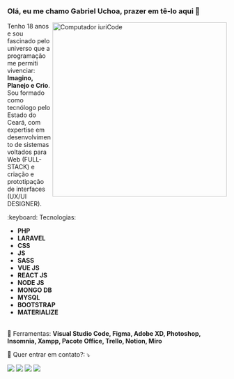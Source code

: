 ### Olá, eu me chamo Gabriel Uchoa, prazer em tê-lo aqui  👋
<img src="https://raw.githubusercontent.com/MicaelliMedeiros/micaellimedeiros/master/image/computer-illustration.png" min-width="400px" max-width="400px" width="400px" align="right" alt="Computador iuriCode">

<p align="left"> 
  Tenho 18 anos e sou fascinado pelo universo que a programação me permiti vivenciar:  <strong>Imagino, Planejo e Crio</strong>. Sou formado como tecnólogo pelo Estado do Ceará, com     expertise em desenvolvimento de sistemas voltados para Web (FULL-STACK) e criação e prototipação de interfaces (UX/UI DESIGNER).
</p>

<div align="left">
  :keyboard: Tecnologias: 
  <div>
    <table>
      <ul>
        <li><strong>PHP</strong></li>
        <li><strong>LARAVEL</strong></li>
        <li><strong> CSS</strong></li>
        <li><strong>JS</strong></li>
        <li><strong> SASS</strong></li>
        <li><strong> VUE JS</strong></li>
        <li><strong>REACT JS</strong></li>
        <li><strong>NODE JS</strong></li>
        <li><strong>MONGO DB</strong></li>
        <li><strong>MYSQL</strong></li>
        <li><strong>BOOTSTRAP</strong></li>
        <li><strong>MATERIALIZE</strong></li>
      </ul>
    </table>
  </div>
</div>

<p align="left">
  💼 Ferramentas: <strong>Visual Studio Code, Figma, Adobe XD, Photoshop, Insomnia, Xampp, Pacote Office, Trello, Notion, Miro</strong>
</p>

<p align="left">
  💌 Quer entrar em contato?: ⤵️
</p>

<p align="left">
  <a href="uchoagabriely@gmail.com" alt="Gmail">
  <img src="https://img.shields.io/badge/-Gmail-FF0000?style=flat-square&labelColor=FF0000&logo=gmail&logoColor=white&link=uchoagabriely@gmail.com" /></a>

  <a href="https://www.linkedin.com/in/gabriel-uchoa-086226212" alt="Linkedin">
  <img src="https://img.shields.io/badge/-Linkedin-0e76a8?style=flat-square&logo=Linkedin&logoColor=white&link=https://www.linkedin.com/in/gabriel-uchoa-086226212" /></a>

  <a href="https://wa.me/5585992330700" alt="WhatsApp">
  <img src="https://img.shields.io/badge/-WhatsApp-25d366?style=flat-square&labelColor=25d366&logo=whatsapp&logoColor=white&link=https://wa.me/5585992330700"/></a>

  <a href="https://www.instagram.com/gabriel_u.b/" alt="Instagram">
  <img src="https://img.shields.io/badge/-Instagram-DF0174?style=flat-square&labelColor=DF0174&logo=instagram&logoColor=white&link=https://www.instagram.com/gabriel_u.b/"/></a>
</p>  
